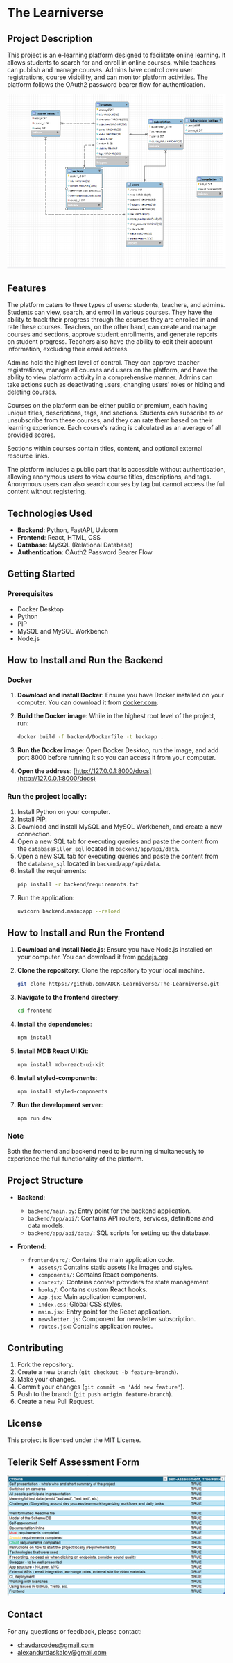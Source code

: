 # The Learniverse

## Project Description

This project is an e-learning platform designed to facilitate online learning. It allows students to search for and enroll in online courses, while teachers can publish and manage courses. Admins have control over user registrations, course visibility, and can monitor platform activities. The platform follows the OAuth2 password bearer flow for authentication.


![Database Schema](img/E-Learning%20Platform%201.PNG)


## Features

The platform caters to three types of users: students, teachers, and admins. Students can view, search, and enroll in various courses. They have the ability to track their progress through the courses they are enrolled in and rate these courses. Teachers, on the other hand, can create and manage courses and sections, approve student enrollments, and generate reports on student progress. Teachers also have the ability to edit their account information, excluding their email address.

Admins hold the highest level of control. They can approve teacher registrations, manage all courses and users on the platform, and have the ability to view platform activity in a comprehensive manner. Admins can take actions such as deactivating users, changing users' roles or hiding and deleting courses.

Courses on the platform can be either public or premium, each having unique titles, descriptions, tags, and sections. Students can subscribe to or unsubscribe from these courses, and they can rate them based on their learning experience. Each course's rating is calculated as an average of all provided scores.

Sections within courses contain titles, content, and optional external resource links. 

The platform includes a public part that is accessible without authentication, allowing anonymous users to view course titles, descriptions, and tags. Anonymous users can also search courses by tag but cannot access the full content without registering.

## Technologies Used
- **Backend**: Python, FastAPI, Uvicorn
- **Frontend**: React, HTML, CSS
- **Database**: MySQL (Relational Database)
- **Authentication**: OAuth2 Password Bearer Flow

## Getting Started

### Prerequisites
- Docker Desktop
- Python
- PIP
- MySQL and MySQL Workbench
- Node.js

## How to Install and Run the Backend
### Docker
1. **Download and install Docker**: Ensure you have Docker installed on your computer. You can download it from [docker.com](https://www.docker.com/).

2. **Build the Docker image**: While in the highest root level of the project, run:
    ```bash
    docker build -f backend/Dockerfile -t backapp .
    ```

3. **Run the Docker image**: Open Docker Desktop, run the image, and add port 8000 before running it so you can access it from your computer.

4. **Open the address**: [http://127.0.0.1:8000/docs](http://127.0.0.1:8000/docs)

### Run the project locally:
1. Install Python on your computer.
2. Install PIP.
3. Download and install MySQL and MySQL Workbench, and create a new connection.
4. Open a new SQL tab for executing queries and paste the content from the `databaseFiller_sql` located in `backend/app/api/data`.
5. Open a new SQL tab for executing queries and paste the content from the `database_sql` located in `backend/app/api/data`.
6. Install the requirements:
    ```bash
    pip install -r backend/requirements.txt
    ```
7. Run the application:
    ```bash
    uvicorn backend.main:app --reload
    ```

## How to Install and Run the Frontend

1. **Download and install Node.js**: Ensure you have Node.js installed on your computer. You can download it from [nodejs.org](https://nodejs.org/).

2. **Clone the repository**: Clone the repository to your local machine.
    ```bash
    git clone https://github.com/ADCK-Learniverse/The-Learniverse.git
    ```

3. **Navigate to the frontend directory**:
    ```bash
    cd frontend
    ```

4. **Install the dependencies**:
    ```bash
    npm install
    ```

5. **Install MDB React UI Kit**:
    ```bash
    npm install mdb-react-ui-kit
    ```

6. **Install styled-components**:
    ```bash
    npm install styled-components
    ```

7. **Run the development server**:
    ```bash
    npm run dev
    ```

### Note
Both the frontend and backend need to be running simultaneously to experience the full functionality of the platform.

## Project Structure

- **Backend**:
  - `backend/main.py`: Entry point for the backend application.
  - `backend/app/api/`: Contains API routers, services, definitions and data models.
  - `backend/app/api/data/`: SQL scripts for setting up the database.

- **Frontend**:
  - `frontend/src/`: Contains the main application code.
    - `assets/`: Contains static assets like images and styles.
    - `components/`: Contains React components.
    - `context/`: Contains context providers for state management.
    - `hooks/`: Contains custom React hooks.
    - `App.jsx`: Main application component.
    - `index.css`: Global CSS styles.
    - `main.jsx`: Entry point for the React application.
    - `newsletter.js`: Component for newsletter subscription.
    - `routes.jsx`: Contains application routes.

## Contributing
1. Fork the repository.
2. Create a new branch (`git checkout -b feature-branch`).
3. Make your changes.
4. Commit your changes (`git commit -m 'Add new feature'`).
5. Push to the branch (`git push origin feature-branch`).
6. Create a new Pull Request.

## License
This project is licensed under the MIT License.

## Telerik Self Assessment Form
![Self Assessment](img/self_assessment_telerik.png)

## Contact
For any questions or feedback, please contact:
- [chavdarcodes@gmail.com](mailto:chavdarcodes@gmail.com)
- [alexandurdaskalov@gmail.com](mailto:alexandurdaskalov@gmail.com)
